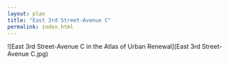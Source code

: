 ```yaml
---
layout: plan
title: "East 3rd Street-Avenue C"
permalink: index.html
---
```


![East 3rd Street-Avenue C in the Atlas of Urban Renewal](East 3rd Street-Avenue C.jpg)
